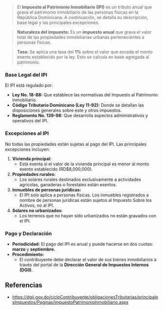 > El **Impuesto al Patrimonio Inmobiliario (IPI)** es un tributo anual que grava el patrimonio inmobiliario de las personas físicas en la República Dominicana. A continuación, se detalla su descripción, base legal y las principales excepciones.
> 

> **Naturaleza del impuesto:** Es un **impuesto anual** que grava el valor total de las propiedades inmobiliarias urbanas pertenecientes a personas físicas.
> 

> **Tasa:** Se aplica una tasa del **1%** sobre el valor que exceda el monto exento establecido por la ley. Esto se calcula en base agregada al patrimonio.
> 

### **Base Legal del IPI**

El IPI está regulado por:

- **Ley No. 18-88:** Que establece las normativas del Impuesto al Patrimonio Inmobiliario.
- **Código Tributario Dominicano (Ley 11-92):** Donde se detallan las disposiciones generales sobre este y otros impuestos.
- **Reglamento No. 139-98:** Que desarrolla aspectos administrativos y operativos del IPI.

### **Excepciones al IPI**

No todas las propiedades están sujetas al pago del IPI. Las principales excepciones incluyen:

1. **Vivienda principal:**
    - Está exenta si el valor de la vivienda principal es menor al monto exento establecido (RD$8,000,000).
2. **Propiedades rurales:**
    - Los solares rurales destinados exclusivamente a actividades agrícolas, ganaderas o forestales están exentos.
3. **Inmuebles de personas jurídicas:**
    - El IPI solo aplica a personas físicas. Los inmuebles registrados a nombre de personas jurídicas están sujetos al Impuesto Sobre los Activos, no al IPI.
4. **Solares no urbanizados:**
    - Los terrenos que no hayan sido urbanizados no están gravados con el IPI.

### **Pago y Declaración**

- **Periodicidad:** El pago del IPI es anual y puede hacerse en dos cuotas: **marzo** y **septiembre.**
- **Procedimiento:**
    - El contribuyente debe declarar el valor de sus bienes inmobiliarios a través del portal de la **Dirección General de Impuestos Internos (DGII)**.

## Referencias

- https://dgii.gov.do/cicloContribuyente/obligacionesTributarias/principalesImpuestos/Paginas/impuestoPatrimonioInmobiliario.aspx
